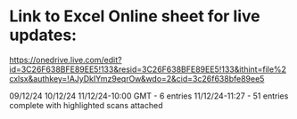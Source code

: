 # Link to Excel Online sheet for live updates:



https://onedrive.live.com/edit?id=3C26F638BFE89EE5!133&resid=3C26F638BFE89EE5!133&ithint=file%2cxlsx&authkey=!AJyDkIYmz9eqrOw&wdo=2&cid=3c26f638bfe89ee5

09/12/24 
10/12/24
11/12/24-10:00 GMT - 6 entries 
11/12/24-11:27 - 51 entries complete with highlighted scans attached
